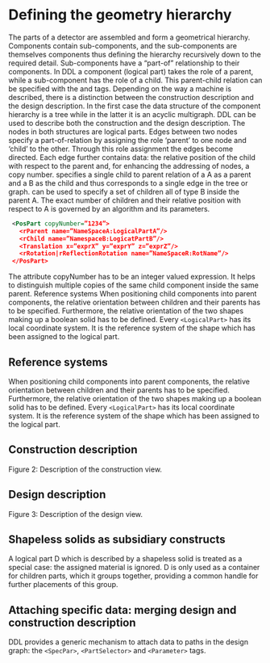 # Defining the geometry hierarchy
The parts of a detector are assembled and form a geometrical hierarchy. Components contain sub-components, and the sub-components are themselves components thus defining the hierarchy recursively down to the required detail. Sub-components have a “part-of” relationship to their components. In DDL a component (logical part) takes the role of a parent, while a sub-component has the role of a child. This parent-child relation can be specified with the <PosPart> and <Algorithm> tags.
Depending on the way a machine is described, there is a distinction between the construction description and the design description. In the first case the data structure of the component hierarchy is a tree while in the latter it is an acyclic multigraph. DDL can be used to describe both the construction and the design description. The nodes in both structures are logical parts. Edges between two nodes specify a part-of-relation by assigning the role ‘parent’ to one node and ‘child’ to the other. Through this role assignment the edges become directed. Each edge further contains data: the relative position of the child with respect to the parent and, for enhancing the addressing of nodes, a copy number. <PosPart> specifies a single child to parent relation of a <LogicalPart> A as a parent and a <LogicalPart> B as the child and thus corresponds to a single edge in the tree or graph. <Algorithm> can be used to specify a set of children all  of type B inside the parent A. The exact number of children and their relative position with respect to A is governed by an algorithm and its parameters.

 ```xml
  <PosPart copyNumber=”1234”>
    <rParent name=”NameSpaceA:LogicalPartA”/>
    <rChild name=”NamespaceB:LogicatPartB”/>
    <Translation x=”exprX” y=”exprY” z=”exprZ”/>
    <rRotation|rReflectionRotation name=”NameSpaceR:RotName”/>
  </PosPart>
```
  
The attribute copyNumber has to be an integer valued expression. It helps to distinguish multiple copies of the same child component inside the same parent.
Reference systems
When positioning child components into parent components, the relative orientation between children and their parents has to be specified. Furthermore, the relative orientation of the two shapes making up a boolean solid has to be defined.
Every ```<LogicalPart>``` has its local coordinate system. It is the reference system of the shape which has been assigned to the logical part.

## Reference systems
When positioning child components into parent components, the relative orientation between children and their parents has to be specified. Furthermore, the relative orientation of the two shapes making up a boolean solid has to be defined.
Every ```<LogicalPart>``` has its local coordinate system. It is the reference system of the shape which has been assigned to the logical part.

## Construction description
Figure 2: Description of the construction view.
 
## Design description
Figure 3: Description of the design view.
 
## Shapeless solids as subsidiary constructs
A logical part D which is described by a shapeless solid is treated as a special case: the assigned material is ignored. D is only used as a container for children parts, which it groups together, providing a common handle for further placements of this group.
 
## Attaching specific data: merging design and construction description
DDL provides a generic mechanism to attach data to paths in the design graph: the ```<SpecPar>```, ```<PartSelector>``` and ```<Parameter>``` tags.
